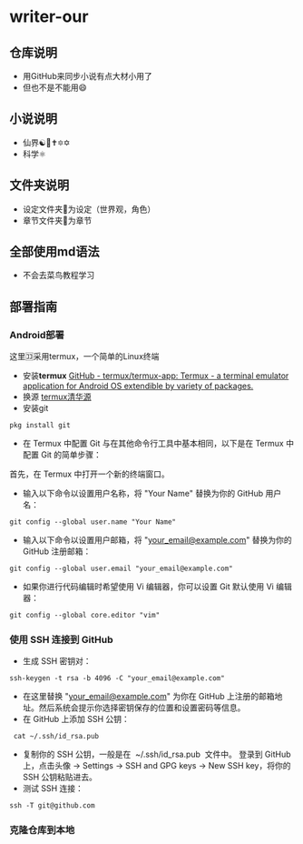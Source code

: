 # writer-our
## 仓库说明
* 用GitHub来同步小说有点大材小用了
* 但也不是不能用😄
## 小说说明
* 仙界☯️🛐✝️🔯✡️
* 科学⚛️
## 文件夹说明
* 设定文件夹📁为设定（世界观，角色）
* 章节文件夹📁为章节
## 全部使用md语法
* 不会去菜鸟教程学习

## 部署指南
### Android部署
这里🈁采用termux，一个简单的Linux终端
* 安装**termux**
[GitHub - termux/termux-app: Termux - a terminal emulator application for Android OS extendible by variety of packages.](https://github.com/termux/termux-app)
* 换源
[termux清华源](https://mirrors.tuna.tsinghua.edu.cn/help/termux/)
* 安装git
```
pkg install git
```
* 在 Termux 中配置 Git 与在其他命令行工具中基本相同，以下是在 Termux 中配置 Git 的简单步骤：

首先，在 Termux 中打开一个新的终端窗口。
* 输入以下命令以设置用户名称，将 "Your Name" 替换为你的 GitHub 用户名：
```
git config --global user.name "Your Name"
```
* 输入以下命令以设置用户邮箱，将 "your_email@example.com" 替换为你的 GitHub 注册邮箱：

```
git config --global user.email "your_email@example.com"
```
* 如果你进行代码编辑时希望使用 Vi 编辑器，你可以设置 Git 默认使用 Vi 编辑器：
```
git config --global core.editor "vim"
```
### 使用 SSH 连接到 GitHub
* 生成 SSH 密钥对：
```
ssh-keygen -t rsa -b 4096 -C "your_email@example.com"
```
* 在这里替换 "your_email@example.com" 为你在 GitHub 上注册的邮箱地址。然后系统会提示你选择密钥保存的位置和设置密码等信息。
* 在 GitHub 上添加 SSH 公钥：
```
 cat ~/.ssh/id_rsa.pub
```
* 复制你的 SSH 公钥，一般是在  ~/.ssh/id_rsa.pub  文件中。
登录到 GitHub 上，点击头像 -> Settings -> SSH and GPG keys -> New SSH key，将你的 SSH 公钥粘贴进去。
* 测试 SSH 连接：
```
ssh -T git@github.com
```
### 克隆仓库到本地
